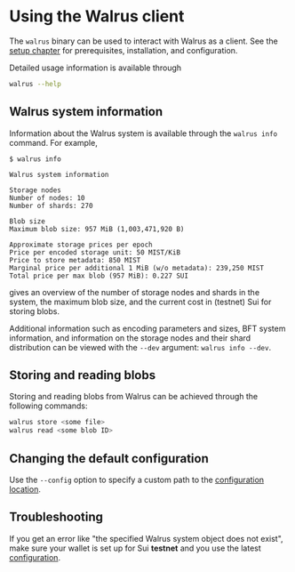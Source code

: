 # Using the Walrus client

The `walrus` binary can be used to interact with Walrus as a client. See the [setup
chapter](./setup.md) for prerequisites, installation, and configuration.

Detailed usage information is available through

```sh
walrus --help
```

## Walrus system information

Information about the Walrus system is available through the `walrus info` command. For example,

```console
$ walrus info

Walrus system information

Storage nodes
Number of nodes: 10
Number of shards: 270

Blob size
Maximum blob size: 957 MiB (1,003,471,920 B)

Approximate storage prices per epoch
Price per encoded storage unit: 50 MIST/KiB
Price to store metadata: 850 MIST
Marginal price per additional 1 MiB (w/o metadata): 239,250 MIST
Total price per max blob (957 MiB): 0.227 SUI
```

gives an overview of the number of storage nodes and shards in the system, the maximum blob size,
and the current cost in (testnet) Sui for storing blobs.

Additional information such as encoding parameters and sizes, BFT system information, and
information on the storage nodes and their shard distribution can be viewed with the `--dev`
argument: `walrus info --dev`.

## Storing and reading blobs

Storing and reading blobs from Walrus can be achieved through the following commands:

```sh
walrus store <some file>
walrus read <some blob ID>
```

## Changing the default configuration

Use the `--config` option to specify a custom path to the
[configuration location](../usage/configuration.html#configuration-file).

## Troubleshooting

If you get an error like "the specified Walrus system object does not exist", make sure your wallet
is set up for Sui **testnet** and you use the latest [configuration](./configuration.md).
